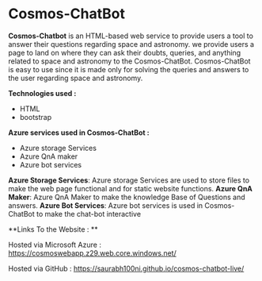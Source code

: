 # Cosmos-ChatBot
**Cosmos-Chatbot** is an HTML-based web service to provide users a tool to answer their questions regarding space and astronomy. we provide users a page to land on where they can ask their doubts, queries, and anything related to space and astronomy to the Cosmos-ChatBot. Cosmos-ChatBot is easy to use since it is made only for solving the queries and answers to the user regarding space and astronomy.

**Technologies used :**
* HTML
* bootstrap

**Azure services used in Cosmos-ChatBot :**

* Azure storage Services
* Azure QnA maker
* Azure bot services

**Azure Storage Services**: Azure storage Services are used to store files to make the web page functional and for static website functions.
**Azure QnA Maker**: Azure QnA Maker to make the knowledge Base of Questions and answers.
**Azure Bot Services**: Azure bot services is used in Cosmos-ChatBot to make the chat-bot interactive

**Links To the Website : **

Hosted via Microsoft Azure : https://cosmoswebapp.z29.web.core.windows.net/

Hosted via GitHub : https://saurabh100ni.github.io/cosmos-chatbot-live/
